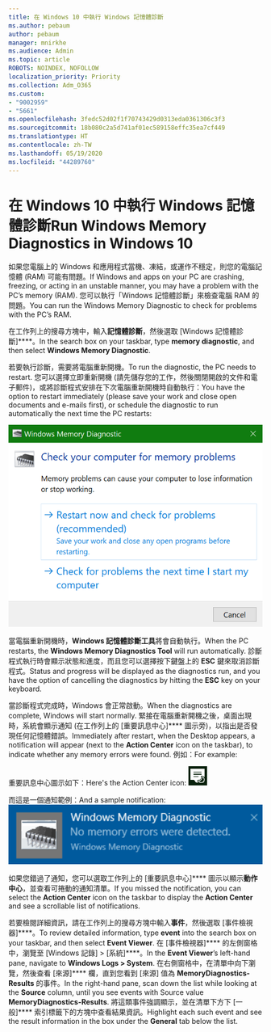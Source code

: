 ```yaml
---
title: 在 Windows 10 中執行 Windows 記憶體診斷
ms.author: pebaum
author: pebaum
manager: mnirkhe
ms.audience: Admin
ms.topic: article
ROBOTS: NOINDEX, NOFOLLOW
localization_priority: Priority
ms.collection: Adm_O365
ms.custom:
- "9002959"
- "5661"
ms.openlocfilehash: 3fedc52d02f1f70743429d0313eda0361306c3f3
ms.sourcegitcommit: 18b080c2a5d741af01ec589158effc35ea7cf449
ms.translationtype: HT
ms.contentlocale: zh-TW
ms.lasthandoff: 05/19/2020
ms.locfileid: "44289760"
---
```

# <a name="run-windows-memory-diagnostics-in-windows-10"></a><span data-ttu-id="e0431-102">在 Windows 10 中執行 Windows 記憶體診斷</span><span class="sxs-lookup"><span data-stu-id="e0431-102">Run Windows Memory Diagnostics in Windows 10</span></span>

<span data-ttu-id="e0431-103">如果您電腦上的 Windows 和應用程式當機、凍結，或運作不穩定，則您的電腦記憶體 (RAM) 可能有問題。</span><span class="sxs-lookup"><span data-stu-id="e0431-103">If Windows and apps on your PC are crashing, freezing, or acting in an unstable manner, you may have a problem with the PC’s memory (RAM).</span></span> <span data-ttu-id="e0431-104">您可以執行「Windows 記憶體診斷」來檢查電腦 RAM 的問題。</span><span class="sxs-lookup"><span data-stu-id="e0431-104">You can run the Windows Memory Diagnostic to check for problems with the PC’s RAM.</span></span>

<span data-ttu-id="e0431-105">在工作列上的搜尋方塊中，輸入**記憶體診斷**，然後選取 [Windows 記憶體診斷]\*\*\*\*。</span><span class="sxs-lookup"><span data-stu-id="e0431-105">In the search box on your taskbar, type **memory diagnostic**, and then select **Windows Memory Diagnostic**.</span></span> 

<span data-ttu-id="e0431-106">若要執行診斷，需要將電腦重新開機。</span><span class="sxs-lookup"><span data-stu-id="e0431-106">To run the diagnostic, the PC needs to restart.</span></span> <span data-ttu-id="e0431-107">您可以選擇立即重新開機 (請先儲存您的工作，然後關閉開啟的文件和電子郵件)，或將診斷程式安排在下次電腦重新開機時自動執行：</span><span class="sxs-lookup"><span data-stu-id="e0431-107">You have the option to restart immediately (please save your work and close open documents and e-mails first), or schedule the diagnostic to run automatically the next time the PC restarts:</span></span>

![Windows 記憶體診斷](media/windows-memory-diagnostic.png)

<span data-ttu-id="e0431-109">當電腦重新開機時，**Windows 記憶體診斷工具**將會自動執行。</span><span class="sxs-lookup"><span data-stu-id="e0431-109">When the PC restarts, the **Windows Memory Diagnostics Tool** will run automatically.</span></span> <span data-ttu-id="e0431-110">診斷程式執行時會顯示狀態和進度，而且您可以選擇按下鍵盤上的 **ESC** 鍵來取消診斷程式。</span><span class="sxs-lookup"><span data-stu-id="e0431-110">Status and progress will be displayed as the diagnostics run, and you have the option of cancelling the diagnostics by hitting the **ESC** key on your keyboard.</span></span>

<span data-ttu-id="e0431-111">當診斷程式完成時，Windows 會正常啟動。</span><span class="sxs-lookup"><span data-stu-id="e0431-111">When the diagnostics are complete, Windows will start normally.</span></span>
<span data-ttu-id="e0431-112">緊接在電腦重新開機之後，桌面出現時，系統會顯示通知 (在工作列上的 [重要訊息中心]\*\*\*\* 圖示旁)，以指出是否發現任何記憶體錯誤。</span><span class="sxs-lookup"><span data-stu-id="e0431-112">Immediately after restart, when the Desktop appears, a notification will appear (next to the **Action Center** icon on the taskbar), to indicate whether any memory errors were found.</span></span> <span data-ttu-id="e0431-113">例如：</span><span class="sxs-lookup"><span data-stu-id="e0431-113">For example:</span></span>

<span data-ttu-id="e0431-114">重要訊息中心圖示如下：</span><span class="sxs-lookup"><span data-stu-id="e0431-114">Here's the Action Center icon:</span></span> ![重要訊息中心圖示](media/action-center-icon.png) 

<span data-ttu-id="e0431-116">而這是一個通知範例：</span><span class="sxs-lookup"><span data-stu-id="e0431-116">And a sample notification:</span></span> ![沒有記憶體錯誤](media/no-memory-errors.png)

<span data-ttu-id="e0431-118">如果您錯過了通知，您可以選取工作列上的 [重要訊息中心]\*\*\*\* 圖示以顯示**動作中心**，並查看可捲動的通知清單。</span><span class="sxs-lookup"><span data-stu-id="e0431-118">If you missed the notification, you can select the **Action Center** icon  on the taskbar to display the **Action Center** and see a scrollable list of notifications.</span></span>

<span data-ttu-id="e0431-119">若要檢閱詳細資訊，請在工作列上的搜尋方塊中輸入**事件**，然後選取 [事件檢視器]\*\*\*\*。</span><span class="sxs-lookup"><span data-stu-id="e0431-119">To review detailed information, type **event** into the search box on your taskbar, and then select **Event Viewer**.</span></span> <span data-ttu-id="e0431-120">在 [事件檢視器]\*\*\*\* 的左側窗格中，瀏覽至 [Windows 記錄] > [系統]\*\*\*\*。</span><span class="sxs-lookup"><span data-stu-id="e0431-120">In the **Event Viewer**’s left-hand pane, navigate to **Windows Logs > System**.</span></span> <span data-ttu-id="e0431-121">在右側窗格中，在清單中向下瀏覽，然後查看 [來源]\*\*\*\* 欄，直到您看到 [來源] 值為 **MemoryDiagnostics-Results** 的事件。</span><span class="sxs-lookup"><span data-stu-id="e0431-121">In the right-hand pane, scan down the list while looking at the **Source** column, until you see events with Source value **MemoryDiagnostics-Results**.</span></span> <span data-ttu-id="e0431-122">將這類事件強調顯示，並在清單下方下 [一般]\*\*\*\* 索引標籤下的方塊中查看結果資訊。</span><span class="sxs-lookup"><span data-stu-id="e0431-122">Highlight each such event and see the result information in the box under the **General** tab below the list.</span></span>
